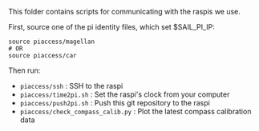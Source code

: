 This folder contains scripts for communicating with the raspis we use.

First, source one of the pi identity files, which set $SAIL_PI_IP:

    source piaccess/magellan
    # OR
    source piaccess/car

Then run:

- `piaccess/ssh` : SSH to the raspi
- `piaccess/time2pi.sh` : Set the raspi's clock from your computer
- `piaccess/push2pi.sh` : Push this git repository to the raspi
- `piaccess/check_compass_calib.py` : Plot the latest compass calibration data
